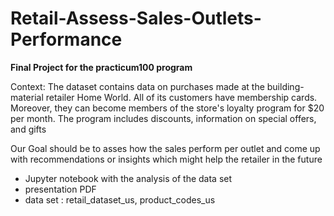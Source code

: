 # Retail-Assess-Sales-Outlets-Performance
<b>Final Project for the practicum100 program</b>

Context:
The dataset contains data on purchases made at the building-material retailer Home World. All of its customers have membership cards. Moreover, they can become members of the store's loyalty program for $20 per month. The program includes discounts, information on special offers, and gifts

Our Goal should be to asses how the sales perform per outlet and come up with recommendations or insights which might help the retailer in the future

<ul>
<li>Jupyter notebook with the analysis of the data set</li> 
<li>presentation PDF</li> 
<li>data set : retail_dataset_us,  product_codes_us</li> 
</ul>
